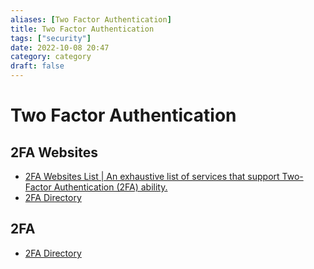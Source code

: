 ```yaml
---
aliases: [Two Factor Authentication]
title: Two Factor Authentication
tags: ["security"]
date: 2022-10-08 20:47
category: category
draft: false
---
```


# Two Factor Authentication

## 2FA Websites

* [2FA Websites List | Аn exhaustive list of services that support Two-Factor Authentication (2FA) ability.](https://2fawebsites.github.io/)
* [2FA Directory](https://2fa.directory/int/#other)

## 2FA

* [2FA Directory](https://2fa.directory/int/)
